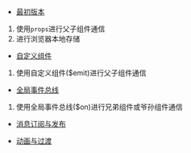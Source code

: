 - [最初版本](./01_浏览器本地存储/)
1. 使用`props`进行父子组件通信
2. 进行浏览器本地存储

- [自定义组件](./02_自定义组件/)
1. 使用自定义组件($emit)进行父子组件通信

- [全局事件总线](./03_全局事件总线/)
1. 使用全局事件总线($on)进行兄弟组件或爷孙组件通信

- [消息订阅与发布](./04_消息订阅与发布/)

- [动画与过渡](./05_动画与过渡/)